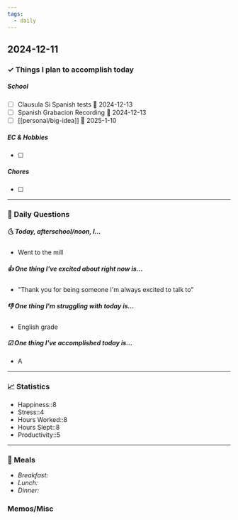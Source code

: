 ```yaml
---
tags:
  - daily
---
```


## 2024-12-11

### ✓ Things I plan to accomplish today
##### School
- [ ] Clausula Si Spanish tests 📅 2024-12-13
- [ ] Spanish Grabacion Recording 📅 2024-12-13
- [ ] [[personal/big-idea]] 📅 2025-1-10
##### EC & Hobbies
- [ ] 
##### Chores
- [ ] 
---

### 📅 Daily Questions

##### 🌜 Today, afterschool/noon, I...

- Went to the mill

##### 👍 One thing I've excited about right now is...

- "Thank you for being someone I'm always excited to talk to"

##### 👎 One thing I'm struggling with today is...

- English grade

##### ☑ One thing I've accomplished today is...

- A
---
### 📈 Statistics

- Happiness::8 
- Stress::4
- Hours Worked::8 
- Hours Slept::8 
- Productivity::5 
---
### 🍔 Meals

- *Breakfast:*
- *Lunch:*
- *Dinner:*
### Memos/Misc



